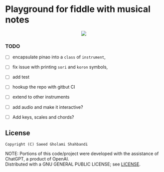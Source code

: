 # Playground for fiddle with musical notes

<p align="center">
    <img src="https://github.com/saeedghsh/musical_notes/blob/master/images/pinao_keys_frquencies.png">
</p>

### TODO
* [ ] encapsulate pinao into a `class` of `instrument`,
* [ ] fix issue with printing `sori` and `koron` symbols,
* [ ] add test
* [ ] hookup the repo with gitbut CI
* [ ] extend to other instruments
* [ ] add audio and make it interactive?
* [ ] Add keys, scales and chords?


License
-------
```
Copyright (C) Saeed Gholami Shahbandi
```
 
NOTE: Portions of this code/project were developed with the assistance of ChatGPT, a product of OpenAI.  
Distributed with a GNU GENERAL PUBLIC LICENSE; see [LICENSE](https://github.com/saeedghsh/3D_models/blob/master/LICENSE).
